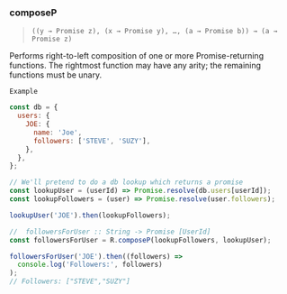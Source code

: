### composeP

> `((y → Promise z), (x → Promise y), …, (a → Promise b)) → (a → Promise z)`

Performs right-to-left composition of one or more Promise-returning functions. The rightmost function may have any arity; the remaining functions must be unary.

`Example`

```js
const db = {
  users: {
    JOE: {
      name: 'Joe',
      followers: ['STEVE', 'SUZY'],
    },
  },
};

// We'll pretend to do a db lookup which returns a promise
const lookupUser = (userId) => Promise.resolve(db.users[userId]);
const lookupFollowers = (user) => Promise.resolve(user.followers);

lookupUser('JOE').then(lookupFollowers);

//  followersForUser :: String -> Promise [UserId]
const followersForUser = R.composeP(lookupFollowers, lookupUser);

followersForUser('JOE').then((followers) =>
  console.log('Followers:', followers)
);
// Followers: ["STEVE","SUZY"]
```
